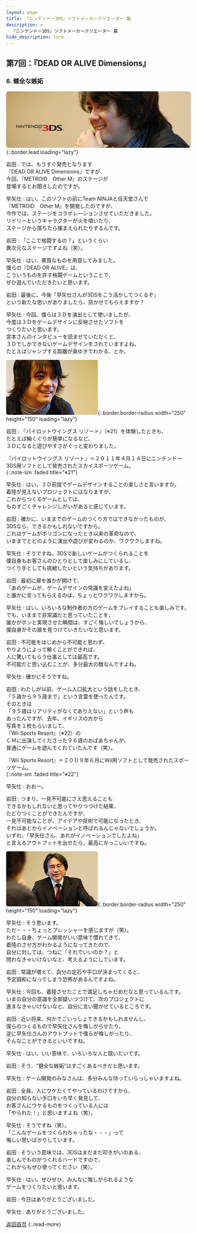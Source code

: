```yaml
---
layout: page
title: 『ニンテンドー3DS』ソフトメーカークリエーター 篇
description: >
  『ニンテンドー3DS』ソフトメーカークリエーター 篇
hide_description: ture
---
```


## 第7回：『DEAD OR ALIVE Dimensions』

### 6. 健全な嫉妬

![](/interviews/jp/3ds/creators/vol1/img/mainvisual6.jpg){:.border.lead loading="lazy"}

岩田
: では、もうすぐ発売となります<br>『DEAD OR ALIVE Dimensions』ですが、<br>今回、『METROID　Other M』のステージが<br>登場するとお聞きしたのですが。

早矢仕
: はい。このソフトの前にTeam NINJAと任天堂さんで<br>『METROID　Other M』を開発したのですが、<br>今作では、ステージをコラボレーションさせていただきました。<br>リドリーというキャラクターが火を噴いたり、<br>ステージから落ちたら捕まえられたりするんです。

岩田
: 「ここで格闘するの？」というくらい<br>異次元なステージですよね（笑）。

早矢仕
: はい、異質なものを用意してみました。<br>僕らの『DEAD OR ALIVE』は、<br>こういうものを許す格闘ゲームということで、<br>ぜひ遊んでいただきたいと思います。

岩田
: 最後に、今後「早矢仕さんが3DSをこう活かしてつくるぞ」<br>という新たな思いがありましたら、訊かせてもらえますか？

早矢仕
: 今回、僕らは３Ｄを演出として使いましたが、<br>今度は３Ｄをゲームデザインに反映させたソフトを<br>つくりたいと思います。<br>宮本さんのインタビューを読ませていただくと、<br>３Ｄでしかできないゲームデザインをされていますよね。<br>たとえばジャンプする距離が奥ゆきでわかる、とか。

![](/interviews/jp/3ds/creators/vol1/img/photo13.jpg){:.border.border-radius width="250" height="150" loading="lazy"}

岩田
: 『パイロットウイングス リゾート』（※21）を体験したときも、<br>たとえば輪くぐりが簡単になるなど、<br>３Ｄになると遊びやすさがぐっと変わりました。

『パイロットウイングス リゾート』＝２０１１年４月１４日にニンテンドー3DS用ソフトとして発売されたスカイスポーツゲーム。              
{:.note-sm .faded title="※21"}

早矢仕
: はい。３Ｄ前提でゲームデザインすることの楽しさと言いますか。<br>着陸が見えないプロジェクトにはなりますが、<br>これからつくるゲームとしては、<br>ものすごくチャレンジしがいがあると感じています。

岩田
: 確かに、いままでのゲームのつくり方ではできなかったものが、<br>3DSなら、できるかもしれないですから。<br>これはゲームがポリゴンになったとき以来の革命なので、<br>いままでとどのように演出や遊びが変わるのか、ワクワクしますね。

早矢仕
: そうですね。3DSで新しいゲームがつくられることを<br>僕自身もお客さんのひとりとして楽しみにしているし、<br>つくり手としても挑戦したいという気持ちがあります。

岩田
: 最初に扉を誰かが開けて、<br>「あのゲームが、ゲームデザインの常識を変えたよね」<br>と誰かに言ってもらえるのは、ちょっとワクワクしますから。

早矢仕
: はい。いろいろな制作者の方のゲームをプレイすることも楽しみです。<br>でも、いままで非常識だと思っていたことを、<br>誰かがポンと実現させた瞬間は、すごく悔しいでしょうから、<br>僕自身がその扉を見つけていきたいなと思います。

岩田
: 不可能をはじめから不可能と思わず、<br>やりようによって解くことができれば、<br>人に驚いてもらう仕事としては最高です。<br>不可能だと思い込むことが、多分最大の敵なんですよね。

早矢仕
: 確かにそうですね。

岩田
: わたしが以前、ゲーム人口拡大という話をしたとき、<br>「５歳から９５歳まで」という言葉を使ったんです。<br>そのときは<br>「９５歳はリアリティがなくてありえない」という声も<br>あったんですが、去年、イギリスの方から<br>写真を１枚もらいまして、<br>『Wii Sports Resort』（※22）の<br>ＣＭに出演してくださった９６歳のおばあちゃんが、<br>普通にゲームを遊んでくれていたんです（笑）。

『Wii Sports Resort』＝２００９年６月にWii用ソフトとして発売されたスポーツゲーム。              
{:.note-sm .faded title="※22"}

早矢仕
: おおー。

岩田
: つまり、一見不可能にさえ思えることも<br>できるかもしれないと思ってやりつづけた結果、<br>たどりつくことができたんですが、<br>一見不可能なことが、アイデアや技術で可能になったとき、<br>それはあとからイノベーションと呼ばれるんじゃないでしょうか。<br>いずれ、「早矢仕さん、あれがイノベーションでしたよね」<br>と言えるアウトプットを出せたら、最高にかっこいいですね。

![](/interviews/jp/3ds/creators/vol1/img/photo14.jpg){:.border.border-radius width="250" height="150" loading="lazy"}

早矢仕
: そう思います。<br>ただ・・・ちょっとプレッシャーを感じますが（笑）。<br>わたし自身、ゲーム開発がいい意味で慣れてきて、<br>着陸のさせ方がわかるようになってきたので、<br>自分に対しては、つねに「それでいいのか？」と<br>問わなきゃいけないなと、考えるようにしています。

岩田
: 常識が増えて、自分の定石や手口が決まってくると、<br>予定調和になってしまう恐怖があるんですよね。

早矢仕
: 今回も、着陸させたことで満足しちゃだめだなと思っているんです。<br>いまの自分の意識を全部疑いつづけて、次のプロジェクトに<br>進まなきゃいけないなと、自分に言い聞かせているところです。

岩田
: 近い将来、何かでごいっしょできるかもしれませんし、<br>僕らのつくるもので早矢仕さんを悔しがらせたり、<br>逆に早矢仕さんのアウトプットで僕らが悔しがったり、<br>そんなことができるといいですね。

早矢仕
: はい。いい意味で、いろいろな人と競いたいです。

岩田
: そう、“健全な嫉妬”はすごくあるべきだと思います。

早矢仕
: ゲーム開発のみなさんは、多分みんな持っていらっしゃいますよね。

岩田
: 全員、人にウケたくてやっているわけですから、<br>自分の知らない手口をいち早く発見して、<br>お客さんにウケるものをつくっている人には<br>「やられた！」と思いますよね（笑）。

早矢仕
: そうですね（笑）。<br>「こんなゲームをつくられちゃったな・・・」って<br>悔しい思いばかりしています。

岩田
: そういう意味では、3DSはまだまだ叩きがいのある、<br>楽しんでものがつくれるハードですので、<br>これからもぜひ使ってください（笑）。

早矢仕
: はい。ぜひぜひ、みんなに悔しがられるような<br>ゲームをつくりたいと思います。

岩田
: 今日はありがとうございました。

早矢仕
: ありがとうございました。

[返回首页](../../../../../)
{:.read-more}


